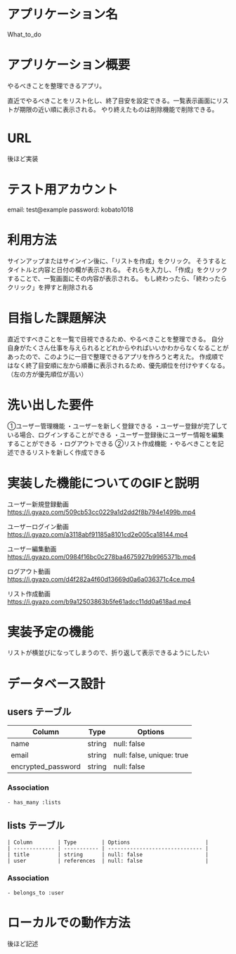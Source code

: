 # アプリケーション名	

What_to_do

# アプリケーション概要

やるべきことを整理できるアプリ。

直近でやるべきことをリスト化し、終了目安を設定できる。一覧表示画面にリストが期限の近い順に表示される。
やり終えたものは削除機能で削除できる。

# URL
後ほど実装

# テスト用アカウント
email: test@example
password: kobato1018

# 利用方法
 サインアップまたはサインイン後に、「リストを作成」をクリック。
 そうするとタイトルと内容と日付の欄が表示される。
 それらを入力し、「作成」をクリックすることで、一覧画面にその内容が表示される。
 もし終わったら、「終わったらクリック」を押すと削除される

# 目指した課題解決
 直近ですべきことを一覧で目視できるため、やるべきことを整理できる。
 自分自身がたくさん仕事を与えられるとどれからやればいいかわからなくなることがあったので、このように一目で整理できるアプリを作ろうと考えた。
 作成順ではなく終了目安順に左から順番に表示されるため、優先順位を付けやすくなる。（左の方が優先順位が高い）


# 洗い出した要件
 ①ユーザー管理機能
 ・ユーザーを新しく登録できる
 ・ユーザー登録が完了している場合、ログインすることができる
 ・ユーザー登録後にユーザー情報を編集することができる
 ・ログアウトできる
 ②リスト作成機能
 ・やるべきことを記述できるリストを新しく作成できる
 
# 実装した機能についてのGIFと説明

ユーザー新規登録動画
 https://i.gyazo.com/509cb53cc0229a1d2dd2f8b794e1499b.mp4

ユーザーログイン動画
 https://i.gyazo.com/a3118abf91185a8101cd2e005ca18144.mp4

ユーザー編集動画
 https://i.gyazo.com/0984f16bc0c278ba4675927b9965371b.mp4

ログアウト動画
https://i.gyazo.com/d4f282a4f60d13669d0a6a036371c4ce.mp4

リスト作成動画
https://i.gyazo.com/b9a12503863b5fe61adcc11dd0a618ad.mp4


# 実装予定の機能
リストが横並びになってしまうので、折り返して表示できるようにしたい
# データベース設計


  ## users テーブル

   | Column             | Type    | Options                   |
   | ------------------ | ------- | ------------------------- |
   | name               | string  | null: false               |
   | email              | string  | null: false, unique: true |
   | encrypted_password | string  | null: false               |


   ### Association

    - has_many :lists

   ##  lists テーブル

    | Column        | Type        | Options                        |
    | ------------- | ----------- | ------------------------------ |
    | title         | string      | null: false                    |
    | user          | references  | null: false                    |

   ### Association

    - belongs_to :user


# ローカルでの動作方法
後ほど記述
